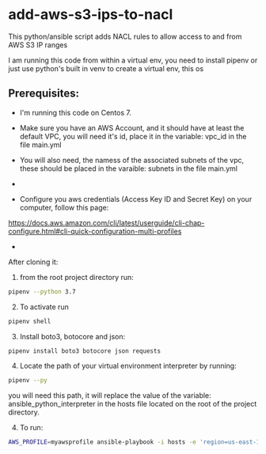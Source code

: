 # add-aws-s3-ips-to-nacl
This python/ansible script adds NACL rules to allow access to and from AWS S3 IP ranges

I am running this code from within a virtual env, you need to install pipenv or just use python's built in venv to create a virtual env, this os 

## Prerequisites:

- I'm running this code on Centos 7.

- Make sure you have an AWS Account, and it should have at least the default VPC, you will need it's id, place it in the variable: vpc_id in the file main.yml

- You will also need, the namess of the associated subnets of the vpc, these should be placed in the varaible: subnets in the file main.yml

- 

- Configure you aws credentials (Access Key ID and Secret Key) on your computer, follow this page:

https://docs.aws.amazon.com/cli/latest/userguide/cli-chap-configure.html#cli-quick-configuration-multi-profiles

- 

After cloning it:

1. from the root project directory run:

```bash
pipenv --python 3.7
```

2. To activate run

```bash
pipenv shell
```

3. Install boto3, botocore and json:

```bash
pipenv install boto3 botocore json requests
```

4. Locate the path of your virtual environment interpreter by running:

```bash
pipenv --py
```

you will need this path, it will replace the value of the variable: ansible_python_interpreter in the hosts file located on the root of the project directory.

4. To run:

```bash
AWS_PROFILE=myawsprofile ansible-playbook -i hosts -e 'region=us-east-1' main.yml
```

